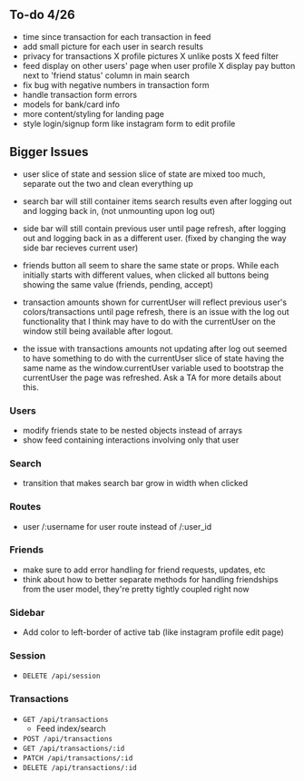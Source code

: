 
## To-do 4/26
- time since transaction for each transaction in feed
- add small picture for each user in search results
- privacy for transactions
X profile pictures
X unlike posts
X feed filter
- feed display on other users' page when user profile
X display pay button next to 'friend status' column in main search
- fix bug with negative numbers in transaction form
- handle transaction form errors
- models for bank/card info
- more content/styling for landing page
- style login/signup form like instagram form to edit profile

## Bigger Issues

- user slice of state and session slice of state are mixed too much, separate out the two and clean everything up

- search bar will still container items search results even after logging out and logging back in, (not unmounting upon log out)

- side bar will still contain previous user until page refresh, after logging out and logging back in as a different user. (fixed by changing the way side bar recieves current user)

- friends button all seem to share the same state or props. While each initially starts with different values, when clicked all buttons being showing the same value (friends, pending, accept)

- transaction amounts shown for currentUser will reflect previous user's colors/transactions until page refresh, there is an issue with the log out functionality that I think may have to do with the currentUser on the window still being available after logout.

- the issue with transactions amounts not updating after log out seemed to have something to do with the currentUser slice of state having the same name as the window.currentUser variable used to bootstrap the currentUser the page was refreshed. Ask a TA for more details about this.


### Users

- modify friends state to be nested objects instead of arrays
- show feed containing interactions involving only that user


### Search
- transition that makes search bar grow in width when clicked


### Routes

- user /:username for user route instead of /:user_id


### Friends

- make sure to add error handling for friend requests, updates, etc
- think about how to better separate methods for handling friendships from the
  user model, they're pretty tightly coupled right now

### Sidebar

- Add color to left-border of active tab (like instagram profile edit page)


### Session

- `DELETE /api/session`

### Transactions

- `GET /api/transactions`
  - Feed index/search
- `POST /api/transactions`
- `GET /api/transactions/:id`
- `PATCH /api/transactions/:id`
- `DELETE /api/transactions/:id`
